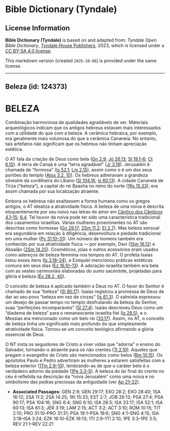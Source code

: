 # Bible Dictionary (Tyndale)

## License Information

**Bible Dictionary (Tyndale)** is based on and adapted from: _Tyndale Open Bible Dictionary_, [Tyndale House Publishers](https://tyndaleopenresources.com/), 2023, which is licensed under a [CC BY-SA 4.0 license](https://creativecommons.org/licenses/by-sa/4.0/legalcode.en).

This markdown version (created `2025-10-06`) is provided under the same license.



--------------------------------

## Beleza (id: 124373)

BELEZA
======

Combinação harmoniosa de qualidades agradáveis de ver. Materiais arqueológicos indicam que os antigos hebreus estavam mais interessados com a utilidade do que com a beleza. A cerâmica hebraica, por exemplo, era geralmente mais volumosa do que a cerâmica Cananeia. No entanto, tais artefatos não significam que os hebreus não tinham apreciação estética.

O AT fala da criação de Deus como bela ([Gn 2\.9](https://ref.ly/Gen2:9); [Jó 26\.13](https://ref.ly/Job26:13); [Sl 19\.1–6](https://ref.ly/Ps19:1-Ps19:6); [Ct 6\.10](https://ref.ly/Song6:10)). A terra de Canaã é uma “terra agradável” ([Jr 3\.19](https://ref.ly/Jer3:19)). Jerusalém é chamada de “formosa” ([Is 52\.1](https://ref.ly/Isa52:1); [Lm 2\.15](https://ref.ly/Lam2:15)), assim como o é um dos seus portões do templo ([Atos 3\.2, 10](https://ref.ly/Acts3:2)). Os hebreus admiravam a grandeza silvestre da cordilheira do Líbano ([Sl 104\.16](https://ref.ly/Ps104:16); [Is 60\.13](https://ref.ly/Isa60:13)). A cidade Cananeia de Tirza (“beleza”), a capital do rei Baasha no reino do norte ([1Rs 15\.33](https://ref.ly/1Kgs15:33)), era assim chamada por sua localização atraente.

Embora os hebreus não exaltassem a forma humana como os gregos antigos, o AT idealiza a atratividade física. A beleza de uma noiva é descrita eloquentemente por seu noivo nas letras de amor em [Cântico dos Cânticos 4\.1–15](https://ref.ly/Song4:1-Song4:15); [6\.4](https://ref.ly/Song6:4). Tal louvor da noiva pode ter sido uma característica tradicional dos casamentos israelitas. Várias mulheres proeminentes no AT são descritas como formosas ([Gn 29\.17](https://ref.ly/Gen29:17); [2Sm 11\.2](https://ref.ly/2Sam11:2); [Et 2\.7](https://ref.ly/Esth2:7)). Mas beleza sensual era segundária em relação à diligência, desenvoltura e piedade tradicional em uma mulher ([Pv 31\.10–31](https://ref.ly/Prov31:10-Prov31:31)). Um número de homens também era conhecido por sua atratividade física — por exemplo, Davi ([1Sm 16\.12](https://ref.ly/1Sam16:12)) e Absalão ([2Sm 14\.25](https://ref.ly/2Sam14:25)). Cosméticos, joias e outros acessórios eram usados como adereços de beleza feminina nos tempos do AT. O profeta Isaías listou esses itens ([Is 3\.18–24](https://ref.ly/Isa3:18-Isa3:24)), e Ezequiel mencionou práticas estéticas comuns em seus dias ([Ez 16\.10–13](https://ref.ly/Ezek16:10-Ezek16:13)). A adoração israelita também era bela com as vestes cerimoniais elaboradas do sumo sacerdote, projetadas para glória e beleza ([Êx 28\.2, 40](https://ref.ly/Exod28:2)).

O conceito de beleza é aplicado também a Deus no AT. O favor do Senhor é chamado de sua “beleza” ([Sl 90\.17](https://ref.ly/Ps90:17)). Isaías registrou a promessa de Deus de dar ao seu povo “beleza em vez de cinzas” ([Is 61\.3](https://ref.ly/Isa61:3)). O salmista expressou um desejo de passar tempo no templo desfrutando da beleza do Senhor, suas “perfeições incomparáveis” ([Sl 27\.4](https://ref.ly/Ps27:4)). Isaías descreveu Deus como um “diadema de beleza” para o remanescente israelita fiel ([Is 28\.5](https://ref.ly/Isa28:5)), e o Messias era mencionado como um belo rei ([33\.17](https://ref.ly/Isa33:17)). Assim, no AT, o conceito de beleza tinha um significado mais profundo do que simplesmente atratividade física. Tornou\-se um conceito teológico afirmando a glória essencial de Deus.

O NT insta os seguidores de Cristo a viver vidas que “adorna” o ensino do Salvador, tornando\-o atraente para os não crentes ([Tt 2\.10](https://ref.ly/Titus2:10)). Aqueles que pregam o evangelho de Cristo são mencionados como belos ([Rm 10\.15](https://ref.ly/Rom10:15)). Os apóstolos Paulo e Pedro advertiram as mulheres a estarem satisfeitas com a beleza exterior ([1Tm 2\.9–10](https://ref.ly/1Tim2:9-1Tim2:10)), lembrando\-as de que o caráter belo é o verdadeiro adorno da piedade ([1Pe 3\.3–5](https://ref.ly/1Pet3:3-1Pet3:5)). A beleza do lar final do crente no céu é refletida na descrição da “nova Jerusalém” como uma noiva e no simbolismo das pedras preciosas da antiguidade (ver [Ap 21–22](https://ref.ly/Rev21:1-Rev22:21)).

* **Associated Passages:** GEN 2:9; GEN 29:17; EXO 28:2; EXO 28:40; 1SA 16:12; 2SA 11:2; 2SA 14:25; 1KI 15:33; EST 2:7; JOB 26:13; PSA 27:4; PSA 90:17; PSA 104:16; SNG 6:4; SNG 6:10; ISA 28:5; ISA 33:17; ISA 52:1; ISA 60:13; ISA 61:3; JER 3:19; LAM 2:15; ACT 3:2; ACT 3:10; ROM 10:15; TIT 2:10; PRO 31:10–PRO 31:31; PSA 19:1–PSA 19:6; SNG 4:1–SNG 4:15; ISA 3:18–ISA 3:24; EZK 16:10–EZK 16:13; 1TI 2:9–1TI 2:10; 1PE 3:3–1PE 3:5; REV 21:1–REV 22:21

